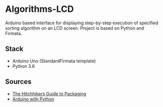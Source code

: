 # Algorithms-LCD

Arduino based interface for displaying step-by-step execution of specified sorting algorithm on an LCD screen. Project is based on Python and Firmata.

## Stack
- Arduino Uno (StandardFirmata template)
- Python 3.6

## Sources
- [The Hitchhikers Guide to Packaging](https://the-hitchhikers-guide-to-packaging.readthedocs.io/en/latest/quickstart.html)
- [Arduino with Python](https://realpython.com/arduino-python/#arduino-software)
